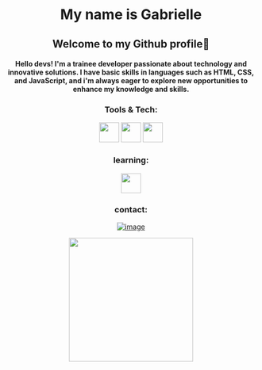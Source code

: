 <h1 align="center"> My name is Gabrielle </h1>

<h2 align="center"> Welcome to my Github profile🐸 </h2>


<h4 align="center"> Hello devs! I'm a trainee developer passionate about technology and innovative solutions. I have basic skills in languages such as HTML, CSS, and JavaScript, and i'm always eager to explore new opportunities to enhance my knowledge and skills. </h4>


<h3 align="center"> Tools &amp; Tech: </h3>           

<p align="center">
<img src="https://cdn.jsdelivr.net/gh/devicons/devicon/icons/html5/html5-original.svg" width="40" height="40"/> <img src="https://cdn.jsdelivr.net/gh/devicons/devicon/icons/css3/css3-original.svg" width="40" height="40"/> <img src="https://cdn.jsdelivr.net/gh/devicons/devicon/icons/javascript/javascript-original.svg" width="40" height="40"/></p>


<h3 align="center"> learning: </h3>

<p align="center"> <img src="https://cdn.jsdelivr.net/gh/devicons/devicon/icons/git/git-original.svg" width="40" height="40"/> </p>

<h3 align="center">contact:</h3>

<div align="center">
  
 [![image](https://img.shields.io/badge/LinkedIn-0077B5?style=for-the-badge&logo=linkedin&logoColor=white&link=https://www.linkedin.com/in/gabrielle-t-773932135/)](https://www.linkedin.com/in/gabrielle-a-773932135/)

 <img src="https://user-images.githubusercontent.com/82898190/221376710-eba07802-bbde-4f3b-ab7b-bb979c97750e.png" width="250" height="250"/>
<div>
<a href="https://github.com/gabrielletasilva">
</div>

 </div>
 
